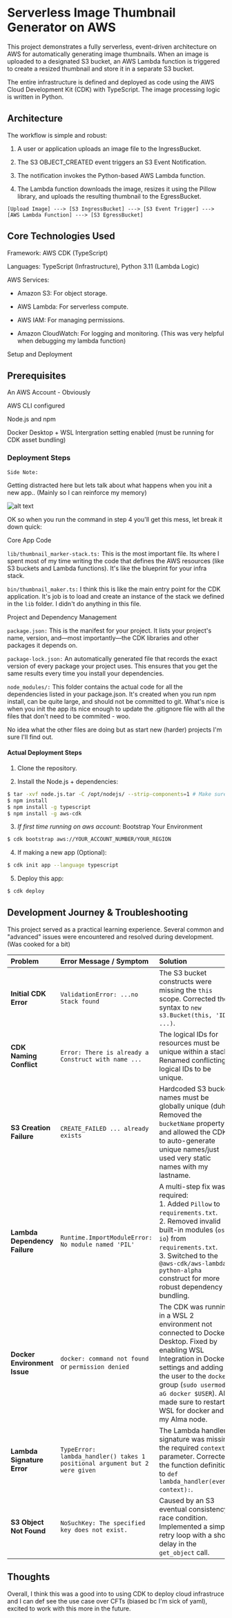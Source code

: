 # Serverless Image Thumbnail Generator on AWS

This project demonstrates a fully serverless, event-driven architecture on AWS for automatically generating image thumbnails. When an image is uploaded to a designated S3 bucket, an AWS Lambda function is triggered to create a resized thumbnail and store it in a separate S3 bucket.

The entire infrastructure is defined and deployed as code using the AWS Cloud Development Kit (CDK) with TypeScript. The image processing logic is written in Python.

## Architecture

The workflow is simple and robust:

1. A user or application uploads an image file to the IngressBucket.

2. The S3 OBJECT_CREATED event triggers an S3 Event Notification.

3. The notification invokes the Python-based AWS Lambda function.

4. The Lambda function downloads the image, resizes it using the Pillow library, and uploads the resulting thumbnail to the EgressBucket.

```[Upload Image] ---> [S3 IngressBucket] ---> [S3 Event Trigger] ---> [AWS Lambda Function] ---> [S3 EgressBucket]```

## Core Technologies Used

Framework: AWS CDK (TypeScript)

Languages: TypeScript (Infrastructure), Python 3.11 (Lambda Logic)

AWS Services:

- Amazon S3: For object storage.

- AWS Lambda: For serverless compute.

- AWS IAM: For managing permissions.

- Amazon CloudWatch: For logging and monitoring. (This was very helpful when debugging my lambda function)

Setup and Deployment

## Prerequisites

An AWS Account - Obviously

AWS CLI configured

Node.js and npm

Docker Desktop + WSL Intergration setting enabled (must be running for CDK asset bundling)

### Deployment Steps
`Side Note:`

Getting distracted here but lets talk about what happens when you init a new app.. (Mainly so I can reinforce my memory)

![alt text](image.png)

OK so when you run the command in step 4 you'll get this mess, let break it down quick:

Core App Code

`lib/thumbnail_marker-stack.ts:` This is the most important file. Its where I spent most of my time writing the code that defines the AWS resources (like S3 buckets and Lambda functions). It's like the blueprint for your infra stack.

`bin/thumbnail_maker.ts:` I think this is like the main entry point for the CDK application. It's job is to load and create an instance of the stack we defined in the `lib` folder. I didn't do anything in this file.

Project and Dependency Management

`package.json:` This is the manifest for your project. It lists your project's name, version, and—most importantly—the CDK libraries and other packages it depends on.

`package-lock.json:` An automatically generated file that records the exact version of every package your project uses. This ensures that you get the same results every time you install your dependencies.

`node_modules/:` This folder contains the actual code for all the dependencies listed in your package.json. It's created when you run npm install, can be quite large, and should not be committed to git. What's nice is when you init the app its nice enough to update the .gitignore file with all the files that don't need to be commited - woo.

No idea what the other files are doing but as start new (harder) projects I'm sure I'll find out.

#### Actual Deployment Steps
1. Clone the repository.

2. Install the Node.js + dependencies:
```bash
$ tar -xvf node.js.tar -C /opt/nodejs/ --strip-components=1 # Make sure to update .bashrc as well (lazy I know)
$ npm install
$ npm install -g typescript
$ npm install -g aws-cdk
```
3. *If first time running on aws account*: Bootstrap Your Environment
```bash
$ cdk bootstrap aws://YOUR_ACCOUNT_NUMBER/YOUR_REGION
```
4. If making a new app (Optional):
```bash
$ cdk init app --language typescript
```
5. Deploy this app:
```bash
$ cdk deploy
```

## Development Journey & Troubleshooting

This project served as a practical learning experience. Several common and "advanced" issues were encountered and resolved during development. (Was cooked for a bit)

| Problem | Error Message / Symptom | Solution |
| :--- | :--- | :--- |
| **Initial CDK Error** | `ValidationError: ...no Stack found` | The S3 bucket constructs were missing the `this` scope. Corrected the syntax to `new s3.Bucket(this, 'ID', ...)`. |
| **CDK Naming Conflict** | `Error: There is already a Construct with name ...` | The logical IDs for resources must be unique within a stack. Renamed conflicting logical IDs to be unique. |
| **S3 Creation Failure** | `CREATE_FAILED ... already exists` | Hardcoded S3 bucket names must be globally unique (duh). Removed the `bucketName` property and allowed the CDK to auto-generate unique names/just used very static names with my lastname. |
| **Lambda Dependency Failure** | `Runtime.ImportModuleError: No module named 'PIL'` | A multi-step fix was required:<br>1. Added `Pillow` to `requirements.txt`.<br>2. Removed invalid built-in modules (`os`, `io`) from `requirements.txt`.<br>3. Switched to the `@aws-cdk/aws-lambda-python-alpha` construct for more robust dependency bundling. |
| **Docker Environment Issue**| `docker: command not found` or `permission denied` | The CDK was running in a WSL 2 environment not connected to Docker Desktop. Fixed by enabling WSL Integration in Docker settings and adding the user to the `docker` group (`sudo usermod -aG docker $USER`). Also made sure to restart WSL for docker and my Alma node. |
| **Lambda Signature Error**| `TypeError: lambda_handler() takes 1 positional argument but 2 were given` | The Lambda handler signature was missing the required `context` parameter. Corrected the function definition to `def lambda_handler(event, context):`. |
| **S3 Object Not Found** | `NoSuchKey: The specified key does not exist.` | Caused by an S3 eventual consistency race condition. Implemented a simple retry loop with a short delay in the `get_object` call. |

## Thoughts
Overall, I think this was a good into to using CDK to deploy cloud infrastruce and I can def see the use case over CFTs (biased bc I'm sick of yaml), excited to work with this more in the future.